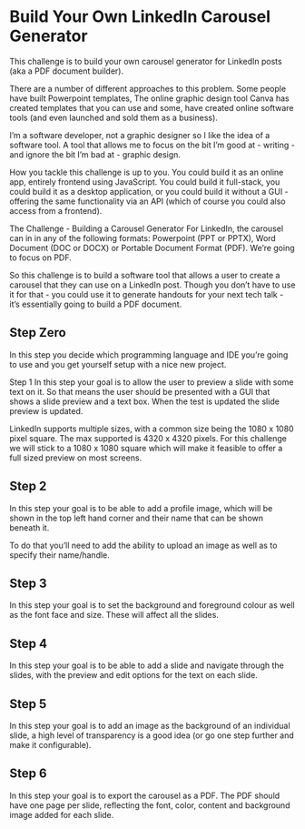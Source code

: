 # Build Your Own LinkedIn Carousel Generator
This challenge is to build your own carousel generator for LinkedIn posts (aka a PDF document builder).

There are a number of different approaches to this problem. Some people have built Powerpoint templates, The online graphic design tool Canva has created templates that you can use and some, have created online software tools (and even launched and sold them as a business).

I’m a software developer, not a graphic designer so I like the idea of a software tool. A tool that allows me to focus on the bit I’m good at - writing - and ignore the bit I’m bad at - graphic design.

How you tackle this challenge is up to you. You could build it as an online app, entirely frontend using JavaScript. You could build it full-stack, you could build it as a desktop application, or you could build it without a GUI - offering the same functionality via an API (which of course you could also access from a frontend).

The Challenge - Building a Carousel Generator
For LinkedIn, the carousel can in in any of the following formats: Powerpoint (PPT or PPTX), Word Document (DOC or DOCX) or Portable Document Format (PDF). We’re going to focus on PDF.

So this challenge is to build a software tool that allows a user to create a carousel that they can use on a LinkedIn post. Though you don’t have to use it for that - you could use it to generate handouts for your next tech talk - it’s essentially going to build a PDF document.

## Step Zero
In this step you decide which programming language and IDE you’re going to use and you get yourself setup with a nice new project.

Step 1
In this step your goal is to allow the user to preview a slide with some text on it. So that means the user should be presented with a GUI that shows a slide preview and a text box. When the test is updated the slide preview is updated.

LinkedIn supports multiple sizes, with a common size being the 1080 x 1080 pixel square. The max supported is 4320 x 4320 pixels. For this challenge we will stick to a 1080 x 1080 square which will make it feasible to offer a full sized preview on most screens.

## Step 2
In this step your goal is to be able to add a profile image, which will be shown in the top left hand corner and their name that can be shown beneath it.

To do that you’ll need to add the ability to upload an image as well as to specify their name/handle.

## Step 3
In this step your goal is to set the background and foreground colour as well as the font face and size. These will affect all the slides.

## Step 4
In this step your goal is to be able to add a slide and navigate through the slides, with the preview and edit options for the text on each slide.

## Step 5
In this step your goal is to add an image as the background of an individual slide, a high level of transparency is a good idea (or go one step further and make it configurable).

## Step 6
In this step your goal is to export the carousel as a PDF. The PDF should have one page per slide, reflecting the font, color, content and background image added for each slide.
